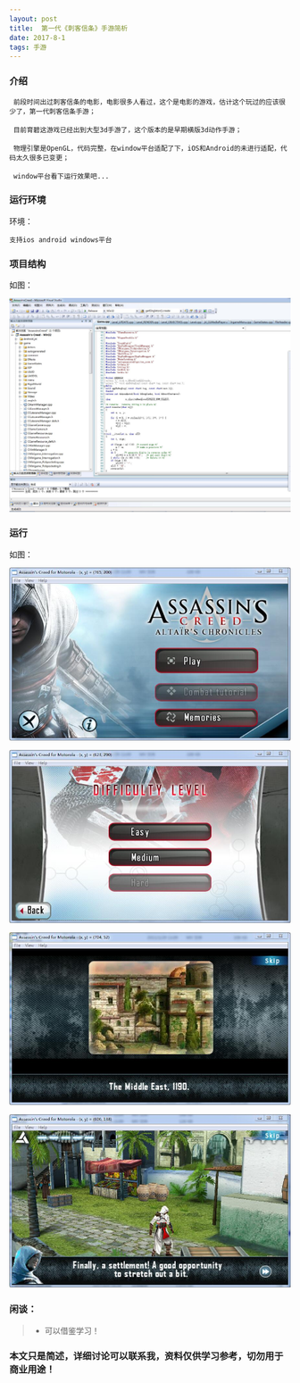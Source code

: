 ```yaml
---
layout: post
title:  第一代《刺客信条》手游简析
date: 2017-8-1
tags: 手游
---
```


		
### 介绍


	 前段时间出过刺客信条的电影，电影很多人看过，这个是电影的游戏，估计这个玩过的应该很少了，第一代刺客信条手游；

	 目前育碧这游戏已经出到大型3d手游了，这个版本的是早期横版3d动作手游；

	 物理引擎是OpenGL，代码完整，在window平台适配了下，iOS和Android的未进行适配，代码太久很多已变更；

	 window平台看下运行效果吧...


### 运行环境

环境：

``` 
支持ios android windows平台
``` 

### 项目结构

如图：

![](/images/posts/ac/ac1.jpg)

### 运行

如图：

![](/images/posts/ac/ac2.jpg)

![](/images/posts/ac/ac3.jpg)

![](/images/posts/ac/ac4.jpg)

![](/images/posts/ac/ac5.jpg)

### 闲谈：	

> * 可以借鉴学习！

### 本文只是简述，详细讨论可以联系我，资料仅供学习参考，切勿用于商业用途！